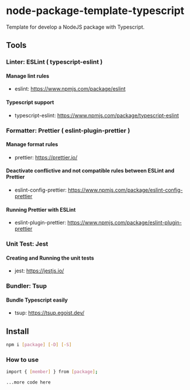 # node-package-template-typescript
Template for develop a NodeJS package with Typescript.

## Tools
### Linter: ESLint ( typescript-eslint )
#### Manage lint rules
* eslint: https://www.npmjs.com/package/eslint
#### Typescript support
* typescript-eslint: https://www.npmjs.com/package/typescript-eslint
### Formatter: Prettier ( eslint-plugin-prettier )
#### Manage format rules
* prettier: https://prettier.io/
#### Deactivate conflictive and not compatible rules between ESLint and Prettier
* eslint-config-prettier: https://www.npmjs.com/package/eslint-config-prettier
#### Running Prettier with ESLint
* eslint-plugin-prettier: https://www.npmjs.com/package/eslint-plugin-prettier
### Unit Test: Jest
#### Creating and Running the unit tests
* jest: https://jestjs.io/
### Bundler: Tsup
#### Bundle Typescript easily
* tsup: https://tsup.egoist.dev/

## Install
```bash
npm i [package] [-D] [-S]
```

### How to use
```bash
import { [member] } from [package];

...more code here
```
